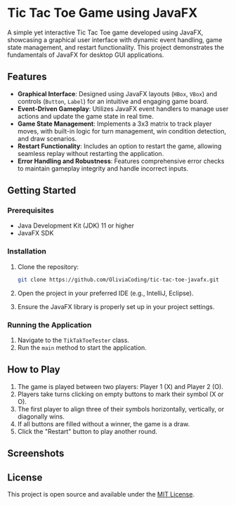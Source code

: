 # Tic Tac Toe Game using JavaFX

A simple yet interactive Tic Tac Toe game developed using JavaFX, showcasing a graphical user interface with dynamic event handling, game state management, and restart functionality. This project demonstrates the fundamentals of JavaFX for desktop GUI applications.

## Features

- **Graphical Interface**: Designed using JavaFX layouts (`HBox`, `VBox`) and controls (`Button`, `Label`) for an intuitive and engaging game board.
- **Event-Driven Gameplay**: Utilizes JavaFX event handlers to manage user actions and update the game state in real time.
- **Game State Management**: Implements a 3x3 matrix to track player moves, with built-in logic for turn management, win condition detection, and draw scenarios.
- **Restart Functionality**: Includes an option to restart the game, allowing seamless replay without restarting the application.
- **Error Handling and Robustness**: Features comprehensive error checks to maintain gameplay integrity and handle incorrect inputs.

## Getting Started

### Prerequisites

- Java Development Kit (JDK) 11 or higher
- JavaFX SDK

### Installation

1. Clone the repository:

   ```bash
   git clone https://github.com/OliviaCoding/tic-tac-toe-javafx.git
   ```

2. Open the project in your preferred IDE (e.g., IntelliJ, Eclipse).

3. Ensure the JavaFX library is properly set up in your project settings.

### Running the Application

1. Navigate to the `TikTakToeTester` class.
2. Run the `main` method to start the application.

## How to Play

1. The game is played between two players: Player 1 (X) and Player 2 (O).
2. Players take turns clicking on empty buttons to mark their symbol (X or O).
3. The first player to align three of their symbols horizontally, vertically, or diagonally wins.
4. If all buttons are filled without a winner, the game is a draw.
5. Click the "Restart" button to play another round.

## Screenshots



## License

This project is open source and available under the [MIT License](LICENSE).
